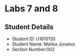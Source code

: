 # Labs 7 and 8

## Student Details

- Student ID: U1610135
- Student Name: Malika Juraeva
- Section Number:002


